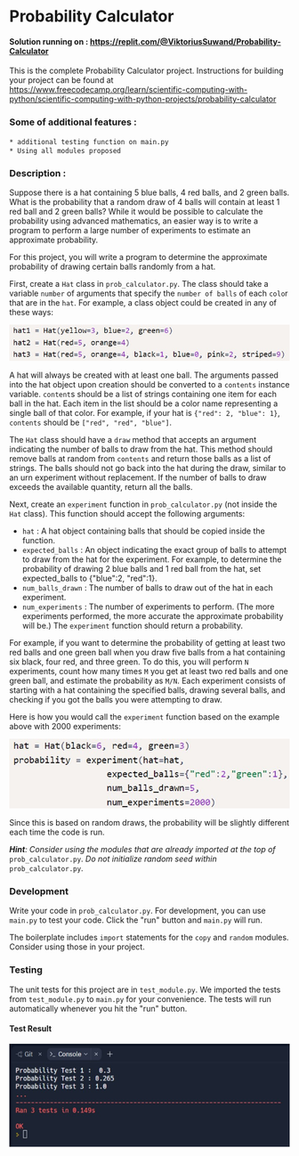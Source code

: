 # Probability Calculator
#### Solution running on : https://replit.com/@ViktoriusSuwand/Probability-Calculator

This is the complete Probability Calculator project. Instructions for building your project can be found at 
https://www.freecodecamp.org/learn/scientific-computing-with-python/scientific-computing-with-python-projects/probability-calculator

### Some of additional features :
    * additional testing function on main.py
    * Using all modules proposed

### Description :
Suppose there is a hat containing 5 blue balls, 4 red balls, and 2 green balls. What is the probability that a random draw of 4 balls will contain at least 1 red ball and 2 green balls? While it would be possible to calculate the probability using advanced mathematics, an easier way is to write a program to perform a large number of experiments to estimate an approximate probability.

For this project, you will write a program to determine the approximate probability of drawing certain balls randomly from a hat.

First, create a `Hat` class in `prob_calculator.py`. The class should take a variable `number` of arguments that specify the `number of balls` of each `colo`r that are in the `hat`. For example, a class object could be created in any of these ways:

![example1](example1.jpg)

A hat will always be created with at least one ball. The arguments passed into the hat object upon creation should be converted to a `contents` instance variable. `content`s should be a list of strings containing one item for each ball in the hat. Each item in the list should be a color name representing a single ball of that color. For example, if your hat is `{"red": 2, "blue": 1}`, `contents` should be `["red", "red", "blue"]`.

The `Hat` class should have a `draw` method that accepts an argument indicating the number of balls to draw from the hat. This method should remove balls at random from `contents` and return those balls as a list of strings. The balls should not go back into the hat during the draw, similar to an urn experiment without replacement. If the number of balls to draw exceeds the available quantity, return all the balls.

Next, create an `experiment` function in `prob_calculator.py` (not inside the `Hat` class). This function should accept the following arguments:
- `hat` : A hat object containing balls that should be copied inside the function.
- `expected_balls` : An object indicating the exact group of balls to attempt to draw from the hat for the experiment. For example, to determine the probability of drawing 2 blue balls and 1 red ball from the hat, set expected_balls to {"blue":2, "red":1}.
- `num_balls_drawn` : The number of balls to draw out of the hat in each experiment.
- `num_experiments` : The number of experiments to perform. (The more experiments performed, the more accurate the approximate probability will be.)
The `experiment` function should return a probability.

For example, if you want to determine the probability of getting at least two red balls and one green ball when you draw five balls from a hat containing six black, four red, and three green. To do this, you will perform `N` experiments, count how many times `M` you get at least two red balls and one green ball, and estimate the probability as `M/N`. Each experiment consists of starting with a hat containing the specified balls, drawing several balls, and checking if you got the balls you were attempting to draw.

Here is how you would call the `experiment` function based on the example above with 2000 experiments:

![example2](example2.jpg)

Since this is based on random draws, the probability will be slightly different each time the code is run.

***Hint**: Consider using the modules that are already imported at the top of* `prob_calculator.py`. *Do not initialize random seed within* `prob_calculator.py`.

### Development
Write your code in `prob_calculator.py`. For development, you can use `main.py` to test your code. Click the "run" button and `main.py` will run.

The boilerplate includes `import` statements for the `copy` and `random` modules. Consider using those in your project.

### Testing
The unit tests for this project are in `test_module.py`. We imported the tests from `test_module.py` to `main.py` for your convenience. The tests will run automatically whenever you hit the "run" button.

#### Test Result
![complete](complete.jpg)